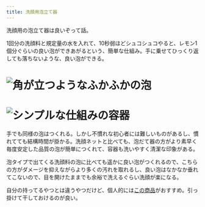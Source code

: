 ```yaml
---
title: 洗顔用泡立て器
---
```

洗顔用の泡立て器は良いぞって話。

1回分の洗顔料と規定量の水を入れて、10秒弱ほどシュコシュコやると、レモン1個分ぐらいの良い泡ができあがるという、簡単な仕組み。手に乗せてひっくり返しても落ちないような、良い泡ができる。

![](https://lh3.googleusercontent.com/docs/ADP-6oEctOerSru79xIAKvFyC2vijZDou9JFGdnLKCbq3Enu6cbyULvh9hgHdoFm_bn8HtM6Jb87J2ZlE1HR5Fp42oVEXoYumeNi3xJppClA1LKHUz_9WTls8pcr6l4znXnfeF6iRwzWgelNV-uwN0KB9oNhtgoXWHwFDB-uabCQMmPk33ePZMSLZ82hQUPzqTbIGztFUQFhL8WFAHfH0ZGnf2OY3xAw1PFxKNyCij_cHzRih6NFMyMbScRE9l_3Hh_9PfpK9z5JcO6ktdCXtzNOyBOQXcvOnOhd0OUEFHVS---Z_fzehZxdqxC1xwu9ZtrpmjILFP1slyrOQB4IgkoErVohxPZmXag9y7xJPh1Uw4P5f6SU8iLDd67_mKZqm94vlQ10kK7SiG4UyU52UauRAZLNtAwUHiDO4kR_7ThXeOU5z6u0WSeaSsmBMOzl6NZy6qeDQV6lochKoJE8rEPVYN6JAbupk5CykyFaWP4DDgWK-WO-1kG75tLIrwn31NaEkN-zIn17uVhrf9memj-PzDZobNpghxuQ6qrUKxPRvgKSdJkVkZ_c-MkfkyiWrXmqVUq7g7reLJcWVRiQaZosCEq7BvfHseo94Un7NwSHHXbiHIeaC_LUPUPv6zlZYYT0yvEwaPY9sxNGr_lw7xsKjQPniXmuDLzlg5rqydAuqu7N2KP-EBdbqt7kbKyb1I2-vSlcXEkfrLvUa9P36YSeMcKZ8tIRhXMZJWPw31y69-H5M9u-5IPRLjJ29vdY772ncLVUTRW8IPjKkJMnppEXQbbdkolZllqE4pJBqJi8_8PAd83x7ECfhSGe1aOxJk4uzxmnFWfbWZol6JOOJ6h32jV1xFrqbM3F0V9IPOlA7-EEixO8uTql82xq8ZDL2GIwUF2XpEj2Cj1kv_20gFVQfbps1n02-2ZyHrS7G2VP2bShcmvwRKejri_3ee1ObBj8OY0bwg1CHlCHRpMKLPu15X6LyPG6MXu5W1T9I24phBPt8FeECkzNFJsJq2cVhzc9mvhNxbjGxgdf2ycn2ltW1XC1xcE6MftNAYbBgBMXUWZyuy-MiFlZZrcz_7GVYzvu7JLz-5KU5RMc1RaAf-eHie3disRlkaBHbZbkgVFXp3s5chEln9EfCge8EFHfuPA9nObHM_AB5esfATVsPT1jxeVS6MY1J6nhlszdekDNLgsvPkKBuxepo3ruGEQgOmQUW-wC-E8S0F8m7qK56ryiDxd6l6SUoPlC24WkyeI-thEYr-6S "角が立つようなふかふかの泡")
================================================================================================================================================================================================================================================================================================================================================================================================================================================================================================================================================================================================================================================================================================================================================================================================================================================================================================================================================================================================================================================================================================================================================================================================================================================================================================================================================================================

![](https://lh3.googleusercontent.com/docs/ADP-6oGefmCaYzWpU3A10lrHUzcKX1t-t6LXr7K3GOC0K5xR8x8sCZjjTn1o6-BVkwjng6TTkJOVxCdjrn_mO7ko8whwENoxlb-2TFDJnukSJpPheBDZSs-JZRGGj9F3da64aAIp9qZbMYKkCsb2Yx1bie-Z1L7Ze0HWlcT9kYmKiYTJvfjpfVSDAchJ347pg5k--A5i8Elv1AbQ6A4CnAzOAD8mQFaLTncQzu0mp2JmO9Z2BAFgpbEFKv4otBzCurqXj6yGx0Le9Bz9tvjL8YUm0EGXSRABpJ8C0qi17dhRLI_vYsEdE8i2uu0QmJ3FEoXvIm-4Bk3-BCQoL1mqQElTV79EpshB38DUVjz9IN3hve2kMJNatXoylamkYsarsNIGXKEUYvTmsOykUxpC5niC5-wjm6r9d78wLGXiwhZTvSxAkfMSgHzyWStVBU297IrPRY5XBvuPVoTcYDzLAl1RcsoDVxNbYyRx8-mOen2KZMiHQTCRxPzXqhF00DksLp7HcfYfD8N4ol8bMsHz0cx6M4TszaXR7aSTSogUga2HLAWA6twhyo4Gtii0nblw1uSJKqzV6lXMW87WBnr80lY6Wm-fwbXGYiUGIwS9twjVSOHnujlCBgV39mU5f7GBc-oEbyMdzJ6U73H_Qpl-4Vj2PAfB4k339vg1bpTjFb5O02yQhUih_hY_Tkr2vjqejewvs9rnS_A3WVu-1kCd_RWXdPJNA2TdnDLlBNVyi17sRreIb0a0T1FEBppehQ_ON_Fhjzo6H7AEJGkjtsUSPwO57DEuEGydPJ8Kj0652eSuOWXtSo_6UmkNxO-dIfrxMdynOvzuvfI9FV-KMA8PY_89NjJi7a1Kv4-i6qlXQcdKIjfyw59lw5h1NC3Qsljgn_SIjb13MRGjuZi8TBBOOvdY5WWqDNU9s2ohFvLWqjkoFtu_LjXIeOJmNq_d3CBpJ5aCwS6IGsBvuzzpjqvxO6gU4mGlsjIjhZYU9r9MBHqexlKOt0sXNHwKbHRWY1e5rfLXED0niBEMKgiEzr1qD3XNcuAAPDFORLY7uiRkeAVQzqxCnQYq16SeN6796lkGJzHt2D-69ws9HW2PD1L_nXlRLW3G06Q_xWtIMmYBj1MGgPy06FWDQDOfTg7YC4Rq_Kuc6IZU7ZOZ9L4bpzck8amjGYq9ztWOU3VU84o4qfCYv2JV9lDjYHW8QzcTLnWwqBt3pnquCog7f-dFHoyzA0Y8xofS0fk4Hshpk1ZA8casGIfpj3iN "シンプルな仕組みの容器")
==============================================================================================================================================================================================================================================================================================================================================================================================================================================================================================================================================================================================================================================================================================================================================================================================================================================================================================================================================================================================================================================================================================================================================================================================================================================================================================================================================================================

手でも同様の泡はつくれる。しかし不慣れな初心者には難しいものがあるし、慣れてても結構時間が掛かる。洗顔ネットと比べても、泡だて器の方がより素早く毎度安定した品質の泡が簡単につくれて、容器も洗いやすく清潔な印象がある。

泡タイプで出てくる洗顔料の泡に比べても遥かに良い泡がつくれるので、こちらの方がダメージを抑えながらより多くの汚れを取れるし、良い泡はなかなか垂れてこないので、目を開けたままでも余裕で洗えるぐらい洗顔が楽になる。

自分の持ってるやつとは違うやつだけど、個人的には[この商品](https://www.amazon.co.jp/dp/B09KMP9GDN)がおすすめ。引っ掛けて干しておけるのが良い。
